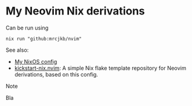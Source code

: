 # My Neovim Nix derivations

Can be run using

```console
nix run "github:mrcjkb/nvim"
```

See also: 

  - [My NixOS config](https://github.com/mrcjkb/nixfiles/)
  - [kickstart-nix.nvim](https://github.com/mrcjkb/kickstart-nix.nvim):
    A simple Nix flake template repository for Neovim
    derivations, based on this config.

> [!NOTE]
>
> Bla
